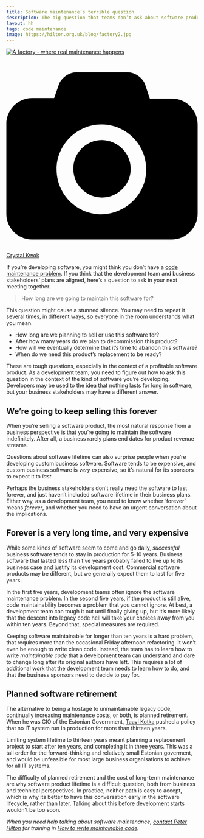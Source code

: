 ```yaml
---
title: Software maintenance’s terrible question
description: The big question that teams don’t ask about software products
layout: hh
tags: code maintenance
image: https://hilton.org.uk/blog/factory2.jpg
---
```


[![A factory - where real maintenance happens](factory2.jpg)](https://unsplash.com/photos/NGsBU5d-qxQ)

<a class="unsplash" href="https://unsplash.com/photos/NGsBU5d-qxQ" rel="noopener noreferrer" title="Download free do whatever you want high-resolution photos from Crystal Kwok"><span><svg xmlns="http://www.w3.org/2000/svg" viewBox="0 0 32 32"><title>unsplash-logo</title><path d="M20.8 18.1c0 2.7-2.2 4.8-4.8 4.8s-4.8-2.1-4.8-4.8c0-2.7 2.2-4.8 4.8-4.8 2.7.1 4.8 2.2 4.8 4.8zm11.2-7.4v14.9c0 2.3-1.9 4.3-4.3 4.3h-23.4c-2.4 0-4.3-1.9-4.3-4.3v-15c0-2.3 1.9-4.3 4.3-4.3h3.7l.8-2.3c.4-1.1 1.7-2 2.9-2h8.6c1.2 0 2.5.9 2.9 2l.8 2.4h3.7c2.4 0 4.3 1.9 4.3 4.3zm-8.6 7.5c0-4.1-3.3-7.5-7.5-7.5-4.1 0-7.5 3.4-7.5 7.5s3.3 7.5 7.5 7.5c4.2-.1 7.5-3.4 7.5-7.5z"></path></svg></span><span>Crystal Kwok</span></a>

If you’re developing software, you might think you don’t have a [code maintenance problem](code-maintenance-problem).
If you think that the development team and business stakeholders’ plans are aligned, here’s a question to ask in your next meeting together.

<blockquote class="big">
<p>How long are we going to maintain this software for?</p>
</blockquote>

This question might cause a stunned silence.
You may need to repeat it several times, in different ways, so everyone in the room understands what you mean.

* How long are we planning to sell or use this software for?
* After how many years do we plan to decommission this product?
* How will we eventually determine that it’s time to abandon this software?
* When do we need this product’s replacement to be ready?

These are tough questions, especially in the context of a profitable software product.
As a development team, you need to figure out how to ask this question in the context of the kind of software you’re developing.
Developers may be used to the idea that nothing lasts for long in software, but your business stakeholders may have a different answer.

## We’re going to keep selling this forever

When you’re selling a software product, the most natural response from a business perspective is that you’re going to maintain the software indefinitely.
After all, a business rarely plans end dates for product revenue streams.

Questions about software lifetime can also surprise people when you’re developing custom business software.
Software tends to be expensive, and custom business software is _very_ expensive, so it’s natural for its sponsors to expect it to _last_.

Perhaps the business stakeholders don’t really need the software to last forever, and just haven’t included software lifetime in their business plans.
Either way, as a development team, you need to know whether ‘forever’ means _forever_, and whether you need to have an urgent conversation about the implications.

## Forever is a very long time, and very expensive

While some kinds of software seem to come and go daily, _successful_ business software tends to stay in production for 5-10 years.
Business software that lasted less than five years probably failed to live up to its business case and justify its development cost.
Commercial software products may be different, but we generally expect them to last for five years.

In the first five years, development teams often ignore the software maintenance problem.
In the second five years, if the product is still alive, code maintainability becomes a problem that you cannot ignore.
At best, a development team can tough it out until finally giving up, but it’s more likely that the descent into legacy code hell will take your choices away from you within ten years.
Beyond that, special measures are required.

Keeping software maintainable for longer than ten years is a hard problem, that requires more than the occasional Friday afternoon refactoring.
It won’t even be enough to write clean code.
Instead, the team has to learn how to write _maintainable code_ that a development team can understand and dare to change long after its original authors have left.
This requires a lot of additional work that the development team needs to learn how to do, and that the business sponsors need to decide to pay for.

## Planned software retirement

The alternative to being a hostage to unmaintainable legacy code, continually increasing maintenance costs, or both, is planned retirement.
When he was CIO of the Estonian Government, [Taavi Kotka](https://www.youtube.com/watch?v=9d2PpZoc9w8) pushed a policy that no IT system run in production for more than thirteen years.

Limiting system lifetime to thirteen years meant planning a replacement project to start after ten years, and completing it in three years.
This was a tall order for the forward-thinking and relatively small Estonian goverment, and would be unfeasible for most large business organisations to achieve for all IT systems.

The difficulty of planned retirement and the cost of long-term maintenance are why software product lifetime is a difficult question, both from business and technical perspectives.
In practice, neither path is easy to accept, which is why its better to have this conversation early in the software lifecycle, rather than later.
Talking about this before development starts wouldn’t be too soon.

_When you need help talking about software maintenance, [contact Peter Hilton](../contact) for training in [How to write maintainable code](../training/maintainable-code)._
